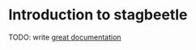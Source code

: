 # Introduction to stagbeetle

TODO: write [great documentation](http://jacobian.org/writing/what-to-write/)

